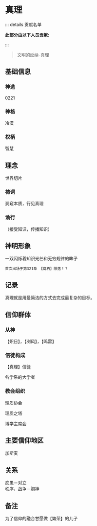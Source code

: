 # 真理
::: details 贡献名单

**此部分由以下人员贡献:**
<MemberBlock :members="teamMembers" />

<script setup>


const teamMembers = [
    {
    avatar: 'https://q1.qlogo.cn/g?b=qq&nk=1261815798&s=640',
    text: '几个孤独',
  },
  {
    avatar: 'https://q1.qlogo.cn/g?b=qq&nk=2132170581&s=640',
    text: '翎洛',
  },

];
</script>

:::

> 文明的延续-真理

## 基础信息
### 神选
0221  

### 神格
冷漠
### 权柄 
智慧

## 理念
世界切片
### 祷词
洞窥本质，行见真理
### 谕行
（接受知识，传播知识）

## 神明形象 
一双闪烁着知识光芒和无穷规律的眸子

`首次出场于第321章 【腐朽】陨落！？`

## 记录 
真理就是用最简洁的方式去完成最复杂的目标。

## 信仰群体
### 从神
【炽日】，【冽风】，【鸣雷】

### 信徒构成
【真理】信徒

各学系的大学者
### 教会组织
理质协会

理质之塔

博学主席会
## 主要信仰地区
加斯麦
## 关系
痴愚－对立  
秩序，战争－胞神
## 备注
为了信仰的融合甘愿做【繁荣】的儿子

